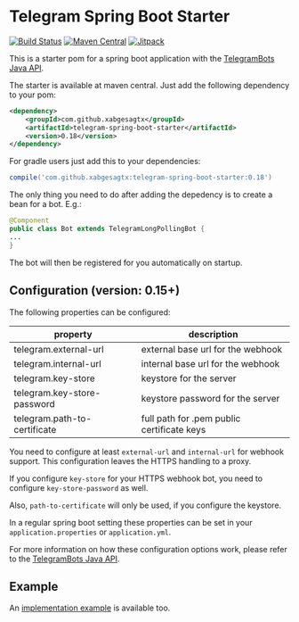 # Telegram Spring Boot Starter

[![Build Status](https://travis-ci.org/xabgesagtx/telegram-spring-boot-starter.svg?branch=master)](https://travis-ci.org/xabgesagtx/telegram-spring-boot-starter) [![Maven Central](https://maven-badges.herokuapp.com/maven-central/com.github.xabgesagtx/telegram-spring-boot-starter/badge.svg)](https://mvnrepository.com/artifact/com.github.xabgesagtx/telegram-spring-boot-starter) [![Jitpack](https://jitpack.io/v/xabgesagtx/telegram-spring-boot-starter.svg)](https://jitpack.io/#xabgesagtx/telegram-spring-boot-starter)

This is a starter pom for a spring boot application with the [TelegramBots Java API](https://github.com/rubenlagus/TelegramBots).


The starter is available at maven central. Just add the following dependency to your pom:

```xml
<dependency>
	<groupId>com.github.xabgesagtx</groupId>
	<artifactId>telegram-spring-boot-starter</artifactId>
	<version>0.18</version>
</dependency>
```

For gradle users just add this to your dependencies:
```groovy
compile('com.github.xabgesagtx:telegram-spring-boot-starter:0.18')
```

The only thing you need to do after adding the depedency is to create a bean for a bot. E.g.:

```java
@Component
public class Bot extends TelegramLongPollingBot {
...
} 
```

The bot will then be registered for you automatically on startup.

## Configuration (version: 0.15+)
 
The following properties can be configured:

| property | description |
| -------- | ----------- |
| telegram.external-url | external base url for the webhook |
| telegram.internal-url | internal base url for the webhook |
| telegram.key-store | keystore for the server |
| telegram.key-store-password | keystore password for the server |
| telegram.path-to-certificate | full path for .pem public certificate keys |

You need to configure at least `external-url` and `internal-url` for webhook support. This configuration leaves the HTTPS handling to a proxy.

If you configure `key-store` for your HTTPS webhook bot, you need to configure `key-store-password` as well.

Also, `path-to-certificate` will only be used, if you configure the keystore.

In a regular spring boot setting these properties can be set in your `application.properties` or `application.yml`.

For more information on how these configuration options work, please refer to the [TelegramBots Java API](https://github.com/rubenlagus/TelegramBots).

## Example

An [implementation example](https://github.com/xabgesagtx/telegram-spring-boot-starter-example) is available too.
